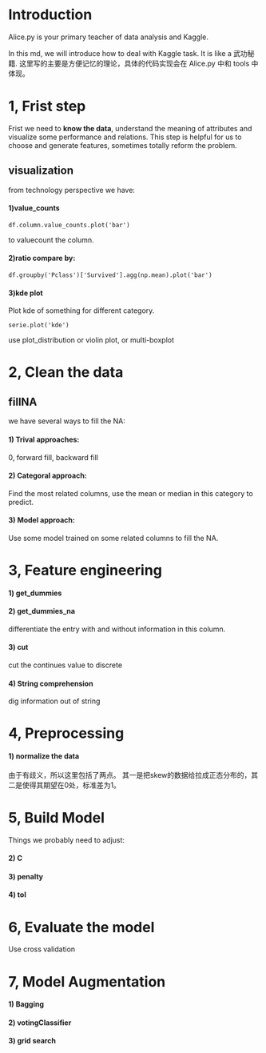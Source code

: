 
# Introduction

Alice.py is your primary teacher of data analysis and Kaggle.

In this md, we will introduce how to deal with Kaggle task. It is like a 武功秘籍.
这里写的主要是方便记忆的理论，具体的代码实现会在 Alice.py 中和 tools 中体现。

# 1, Frist step

Frist we need to <b>know the data</b>, understand the meaning of attributes and visualize some performance and relations.
This step is helpful for us to choose and generate features, sometimes totally reform the problem.

## visualization

from technology perspective we have:

#### 1)value_counts

    df.column.value_counts.plot('bar')

to valuecount the column.

#### 2)ratio compare by:
    
    df.groupby('Pclass')['Survived'].agg(np.mean).plot('bar')

#### 3)kde plot 
Plot kde of something for different category.

    serie.plot('kde')
    
use plot_distribution or violin plot, or multi-boxplot
    

# 2, Clean the data

## fillNA

we have several ways to fill the NA:

#### 1) Trival approaches: 
0, forward fill, backward fill


#### 2) Categoral approach: 
Find the most related columns, use the mean or median in this category to predict.


#### 3) Model approach: 
Use some model trained on some related columns to fill the NA.



# 3, Feature engineering

#### 1) get_dummies

#### 2) get_dummies_na
differentiate the entry with and without information in this column.

#### 3) cut
cut the continues value to discrete

#### 4) String comprehension
dig information out of string


# 4, Preprocessing

#### 1) normalize the data

由于有歧义，所以这里包括了两点。 其一是把skew的数据给拉成正态分布的，其二是使得其期望在0处，标准差为1。

# 5, Build Model
Things we probably need to adjust:
#### 2) C
#### 3) penalty
#### 4) tol


# 6, Evaluate the model
Use cross validation

# 7, Model Augmentation

#### 1) Bagging

#### 2) votingClassifier

#### 3) grid search

















